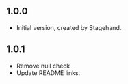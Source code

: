 ## 1.0.0

- Initial version, created by Stagehand.

## 1.0.1

- Remove null check.
- Update README links.